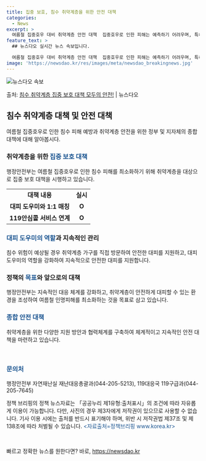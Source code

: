 ```yaml
---
title: 집중 보호, 침수 취약계층을 위한 안전 대책
categories:
  - News
excerpt: >
  여름철 집중호우 대비 취약계층 안전 대책  집중호우로 인한 피해는 예측하기 어려우며, 특히 취약계층에게는 더…
feature_text: >
  ## 뉴스다오 실시간 뉴스 속보입니다.

  여름철 집중호우 대비 취약계층 안전 대책  집중호우로 인한 피해는 예측하기 어려우며, 특히 취약계층에게는 더…
image: 'https://newsdao.kr/res/images/meta/newsdao_breakingnews.jpg'
---
```


![뉴스다오 속보](https://newsdao.kr/res/images/meta/newsdao_breakingnews.jpg)

<p>출처: <a href="https://newsdao.kr/4177" rel="dofollow">침수 취약계층 집중 보호 대책 모두의 안전!</a> | 뉴스다오</p>

<h2 data-ke-size="size26">침수 취약계층 대책 및 안전 대책</h2>
<p data-ke-size="size16">여름철 집중호우로 인한 침수 피해 예방과 취약계층 안전을 위한 정부 및 지자체의 종합 대책에 대해 알아봅시다.</p>

<h3>취약계층을 위한 <b><span style="color: #1a5490;">집중 보호 대책</span></b></h3>
<p data-ke-size="size16">행정안전부는 여름철 집중호우로 인한 침수 피해를 최소화하기 위해 취약계층을 대상으로 집중 보호 대책을 시행하고 있습니다.</p>
<table>
    <tr>
        <td style="text-align: center; height: 17px;"><b>대책 내용</b></td>
        <td style="text-align: center; height: 17px;"><b>실시</b></td>
    </tr>
    <tr>
        <td style="text-align: center; height: 17px;"><b>대피 도우미와 1:1 매칭</b></td>
        <td style="text-align: center; height: 17px;"><b>O</b></td>
    </tr>
    <tr>
        <td style="text-align: center; height: 17px;"><b>119안심콜 서비스 연계</b></td>
        <td style="text-align: center; height: 17px;"><b>O</b></td>
    </tr>
</table>

<h3><b><span style="color: #1a5490;">대피 도우미의 역할</span></b>과 지속적인 관리</h3>
<p data-ke-size="size16">침수 위험이 예상될 경우 취약계층 가구를 직접 방문하여 안전한 대피를 지원하고, 대피 도우미의 역할을 강화하여 지속적으로 안전한 대피를 지원합니다.</p>

<h3>정책의 <b><span style="color: #1a5490;">목표</span></b>와 앞으로의 대책</h3>
<p data-ke-size="size16">행정안전부는 지속적인 대응 체계를 강화하고, 취약계층이 안전하게 대피할 수 있는 환경을 조성하여 여름철 인명피해를 최소화하는 것을 목표로 삼고 있습니다.</p>

<h3><b><span style="color: #1a5490;">종합 안전 대책</span></b></h3>
<p data-ke-size="size16">취약계층을 위한 다양한 지원 방안과 협력체계를 구축하여 체계적이고 지속적인 안전 대책을 마련하고 있습니다.</p>

<p data-ke-size="size16">&nbsp;</p>

<h3><b><span style="color: #1a5490;">문의처</span></b></h3>
<p data-ke-size="size16">행정안전부 자연재난실 재난대응총괄과(044-205-5213), 119대응국 119구급과(044-205-7645)</p>
<p data-ke-size="size16">정책 브리핑의 정책 뉴스자료는 「공공누리 제1유형:출처표시」의 조건에 따라 자유롭게 이용이 가능합니다. 다만, 사진의 경우 제3자에게 저작권이 있으므로 사용할 수 없습니다. 기사 이용 시에는 출처를 반드시 표기해야 하며, 위반 시 저작권법 제37조 및 제138조에 따라 처벌될 수 있습니다. <span style="color: #1a5490;">&lt;자료출처=정책브리핑 www.korea.kr&gt;</span></p>
<p data-ke-size="size16">&nbsp;</p> 

빠르고 정확한 뉴스를 원한다면? 바로, <a href="https://newsdao.kr" rel="dofollow">https://newsdao.kr</a>


